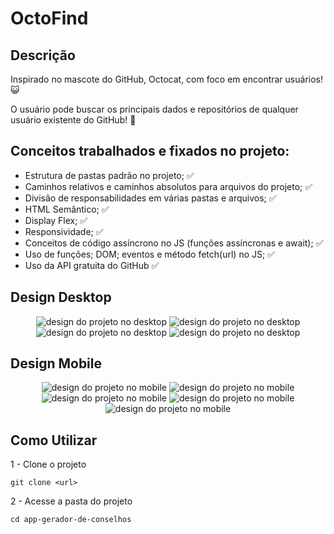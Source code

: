 # OctoFind

## Descrição

Inspirado no mascote do GitHub, Octocat, com foco em encontrar usuários! 😺

O usuário pode buscar os principais dados e repositórios de qualquer usuário existente do GitHub! 🔎

## Conceitos trabalhados e fixados no projeto:

* Estrutura de pastas padrão no projeto; ✅
* Caminhos relativos e caminhos absolutos para arquivos do projeto; ✅
* Divisão de responsabilidades em várias pastas e arquivos; ✅
* HTML Semântico; ✅
* Display Flex; ✅
* Responsividade; ✅
* Conceitos de código assíncrono no JS (funções assíncronas e await); ✅
* Uso de funções; DOM; eventos e método fetch(url) no JS; ✅
* Uso da API gratuita do GitHub ✅

## Design Desktop

<div align="center">
    <img src="./src/images/desktop_begin.png" alt="design do projeto no desktop">
    <img src="./src/images/desktop_search.png" alt="design do projeto no desktop">
    <img src="./src/images/desktop_repos.png" alt="design do projeto no desktop">
    <img src="./src/images/desktop_events.png" alt="design do projeto no desktop">
</div>

## Design Mobile

<div align="center">
    <img src="./src/images/mobile_begin.png" alt="design do projeto no mobile">
    <img src="./src/images/mobile_search.png" alt="design do projeto no mobile">
    <img src="./src/images/mobile_search_2.png" alt="design do projeto no mobile">
    <img src="./src/images/mobile_repos.png" alt="design do projeto no mobile">
    <img src="./src/images/mobile_repos.png" alt="design do projeto no mobile">
</div>

## Como Utilizar

1 - Clone o projeto

```
git clone <url>

```

2 - Acesse a pasta do projeto

```
cd app-gerador-de-conselhos

```